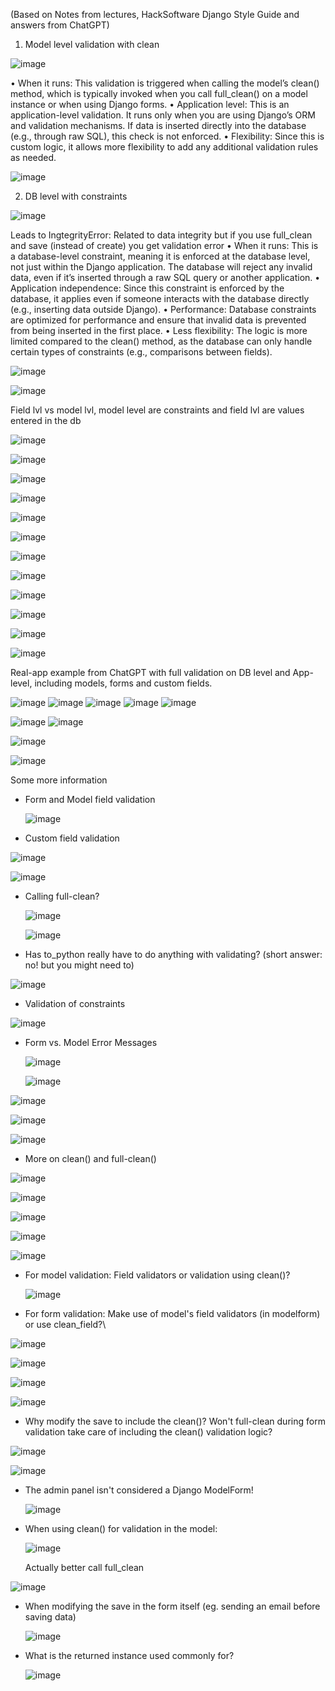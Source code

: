 (Based on Notes from lectures, HackSoftware Django Style Guide and answers from ChatGPT)


1.	Model level validation with clean

 ![image](https://github.com/user-attachments/assets/fc1b91f4-5677-4e98-846c-636d1c4a517f)

•  When it runs: This validation is triggered when calling the model’s clean() method, which is typically invoked when you call full_clean() on a model instance or when using Django forms.
•  Application level: This is an application-level validation. It runs only when you are using Django’s ORM and validation mechanisms. If data is inserted directly into the database (e.g., through raw SQL), this check is not enforced.
•  Flexibility: Since this is custom logic, it allows more flexibility to add any additional validation rules as needed.

![image](https://github.com/user-attachments/assets/a2fc044f-81cf-4d5d-a344-d18044068f69)

 
2.	DB level with constraints

   ![image](https://github.com/user-attachments/assets/460994b5-7327-4b53-a2bd-b74944a64e5e)

 
Leads to IngtegrityError: Related to data integrity but if you use full_clean and save (instead of create) you get validation error
•  When it runs: This is a database-level constraint, meaning it is enforced at the database level, not just within the Django application. The database will reject any invalid data, even if it’s inserted through a raw SQL query or another application.
•  Application independence: Since this constraint is enforced by the database, it applies even if someone interacts with the database directly (e.g., inserting data outside Django).
•  Performance: Database constraints are optimized for performance and ensure that invalid data is prevented from being inserted in the first place.
•  Less flexibility: The logic is more limited compared to the clean() method, as the database can only handle certain types of constraints (e.g., comparisons between fields).

 ![image](https://github.com/user-attachments/assets/8c2c086c-2478-4f7a-9ff7-9de04753ea6f)

![image](https://github.com/user-attachments/assets/bf7a9cb5-f00b-4229-9c8d-4b580f88db8c)

 
Field lvl vs model lvl, model level are constraints and field lvl are values entered in the db
 
 
 ![image](https://github.com/user-attachments/assets/ef428a84-a299-4237-b4a0-da689a5471cf)

 ![image](https://github.com/user-attachments/assets/bf518c60-15d6-497b-842a-76ed6dbf63f4)

 ![image](https://github.com/user-attachments/assets/4362103d-7bb0-4897-bcd7-d2f5c94bd30c)

 ![image](https://github.com/user-attachments/assets/9eb23f63-87b4-4e79-a950-4c187caffc92)

 ![image](https://github.com/user-attachments/assets/5430b2b5-ab1f-4fd7-afa6-caad77b94a1f)

 ![image](https://github.com/user-attachments/assets/0242acbc-74f3-494f-b1f4-52431c7087f8)

![image](https://github.com/user-attachments/assets/d194b573-2cde-44fb-94c3-f75c0bffc20e)

![image](https://github.com/user-attachments/assets/30290e69-7ca3-488c-9106-89fc4efdf1cf)

![image](https://github.com/user-attachments/assets/87b7a6f4-9283-4555-8a4c-a110f90804f7)

![image](https://github.com/user-attachments/assets/5a693e3b-0ff4-4a7f-913a-1e9219f67b9c)

![image](https://github.com/user-attachments/assets/b97813cf-7105-43be-8049-27954df04c26)

![image](https://github.com/user-attachments/assets/f778fb6c-f23b-4815-9822-ce5c6e4f5c1e)


Real-app example from ChatGPT with full validation on DB level and App-level, including models, forms and custom fields.

![image](https://github.com/user-attachments/assets/5026b805-398e-4a59-8d63-d0d354ed26d2)
![image](https://github.com/user-attachments/assets/c944d4bc-97da-4f9a-9b26-0ad23f6e02de)
![image](https://github.com/user-attachments/assets/cf8200b4-929d-48f6-80f5-bc16b4b8458e)
![image](https://github.com/user-attachments/assets/2145c24c-c0e4-4d7b-bf9c-2694f410df41)
![image](https://github.com/user-attachments/assets/d15108a7-6845-4d46-b9c1-a016ee9765a2)

![image](https://github.com/user-attachments/assets/512398e4-a0a0-4b1d-b6ae-c9f8ccce32f6)
![image](https://github.com/user-attachments/assets/c549629b-5815-4bd4-98c8-fff7479337fd)

![image](https://github.com/user-attachments/assets/e9989460-39dd-4712-b728-4a446b859254)

![image](https://github.com/user-attachments/assets/3051dd95-7335-42fa-a502-db7a5ad6f318)


Some more information
* Form and Model field validation

  ![image](https://github.com/user-attachments/assets/7fba022c-bb79-49bf-b2ef-9d1e6d3f6b33)

* Custom field validation

![image](https://github.com/user-attachments/assets/c5de24c2-8f97-4ca9-885a-8059f53e647b)

 ![image](https://github.com/user-attachments/assets/dfa3a64b-594f-425c-a895-7889e57a8b19)

* Calling full-clean?

  ![image](https://github.com/user-attachments/assets/82c747ec-24af-44c0-ad34-d977c85bee81)

  ![image](https://github.com/user-attachments/assets/d012bd40-4dab-47a5-9e05-0a8fb6913fe7)


* Has to_python really have to do anything with validating? (short answer: no! but you might need to)

![image](https://github.com/user-attachments/assets/fb8b8e5c-cec1-4b57-ba7d-005caf612d61)

* Validation of constraints

![image](https://github.com/user-attachments/assets/b518dbde-16b8-4431-bd80-5256ffb56306)

* Form vs. Model Error Messages

  ![image](https://github.com/user-attachments/assets/cff254c0-f30c-4fab-ac57-21d9fcfbb0f5)

  ![image](https://github.com/user-attachments/assets/6d78c371-00b7-44b4-88d4-621dc8947d98)

![image](https://github.com/user-attachments/assets/eafe3970-470b-41a5-b067-77e4206dcc9d)

![image](https://github.com/user-attachments/assets/ab2850c6-a98b-4a31-9e1c-23fc91a29aa3)

![image](https://github.com/user-attachments/assets/54a39227-58f6-4cd7-afce-511cab4142f9)

* More on clean() and full-clean()

![image](https://github.com/user-attachments/assets/10bd9432-a31d-447e-9f45-36e634ca2683)

![image](https://github.com/user-attachments/assets/86c4ece7-fbdb-4912-8086-c0f6eb2d0f96)

![image](https://github.com/user-attachments/assets/8a24b340-8705-4ec5-93c4-86e28e7756f3)

![image](https://github.com/user-attachments/assets/91e5eddc-9a5f-4cc6-a6f6-00f6286a6b53)

![image](https://github.com/user-attachments/assets/d0aaaa3d-4554-4a8d-88e4-48864bca62ea)


* For model validation: Field validators or validation using clean()?

  ![image](https://github.com/user-attachments/assets/9c725582-209b-42c2-8f8d-f91f62276964)

 * For form validation: Make use of model's field validators (in modelform) or use clean_field?\

 ![image](https://github.com/user-attachments/assets/cdf66360-f725-491b-af80-521bb0d4fd79)

 ![image](https://github.com/user-attachments/assets/15fd921a-d84a-43bc-ae11-e6d623d519b3)

![image](https://github.com/user-attachments/assets/b2c53f1f-61a3-4c93-b397-6d94d59673bf)

![image](https://github.com/user-attachments/assets/89bf9020-3454-47bb-939b-b272b227e9cd)


* Why modify the save to include the clean()? Won't full-clean during form validation take care of including the clean() validation logic?

![image](https://github.com/user-attachments/assets/8af94138-1c4e-42ae-899b-af0a14e64cdb)

![image](https://github.com/user-attachments/assets/7c7f8b6f-6783-47ec-a221-8224189fca6c)

- The admin panel isn't considered a Django ModelForm!

  ![image](https://github.com/user-attachments/assets/c734ebfc-31e2-4b13-a4c1-48317ff5e1e7)


* When using clean() for validation in the model:

  ![image](https://github.com/user-attachments/assets/7b206700-a176-4e38-81eb-40da76910cf4)

  Actually better call full_clean
  
![image](https://github.com/user-attachments/assets/2c4fc1e8-a855-44f3-9f3c-2f3ba9eae4ac)


* When modifying the save in the form itself (eg. sending an email before saving data)

  ![image](https://github.com/user-attachments/assets/d8581e64-4231-4366-ba97-ede091dbc60a)

* What is the returned instance used commonly for?

  ![image](https://github.com/user-attachments/assets/fc278fdf-0d16-422d-8d9b-276001e0b665)










 
 
 
 
 
 
 
 
 
